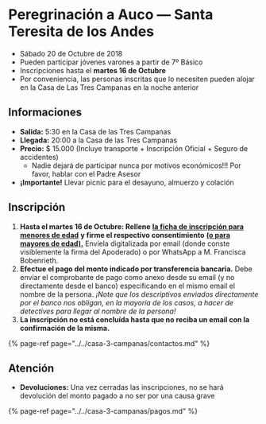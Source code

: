 # Peregrinación a Auco — Santa Teresita de los Andes

* Sábado 20 de Octubre de 2018
* Pueden participar jóvenes varones a partir de 7º Básico
* Inscripciones hasta el **martes 16 de Octubre**
* Por conveniencia, las personas inscritas que lo necesiten pueden alojar en la Casa de Las Tres Campanas en la noche anterior

## Informaciones

* **Salida:** 5:30 en la Casa de las Tres Campanas
* **Llegada:** 20:00 a la Casa de las Tres Campanas
* **Precio:** $ 15.000 \(Incluye transporte + Inscripción Oficial + Seguro de accidentes\)
  * Nadie dejará de participar nunca por motivos económicos!!! Por favor, hablar con el Padre Asesor
* **¡Importante!** Llevar picnic para el desayuno, almuerzo y colación

## Inscripción

1. **Hasta el martes 16 de Octubre: Rellene** [**la ficha de inscripción para menores de edad**](http://pentecostes.info/peregrinacion-auco-2018.pdf) **y firme el respectivo consentimiento** [**\(o para mayores de edad\).**](http://pentecostes.info/peregrinacion-auco-2018-18.pdf) Envíela digitalizada por email \(donde conste visiblemente la firma del Apoderado\) o por WhatsApp a M. Francisca Bobenrieth.
2. **Efectue el pago del monto indicado por transferencia bancaria.** Debe enviar el comprobante de pago como anexo desde su email \(y no directamente desde el banco\) especificando en el mismo email el nombre de la persona. _¡Note que los descriptivos enviados directamente por el banco nos obligan, en la mayoría de los casos, a hacer de detectives para llegar al nombre de la persona!_
3. **La inscripción no está concluída hasta que no reciba un email con la confirmación de la misma.**

{% page-ref page="../../casa-3-campanas/contactos.md" %}

## Atención

* **Devoluciones:** Una vez cerradas las inscripciones, no se hará devolución del monto pagado a no ser por una causa grave

{% page-ref page="../../casa-3-campanas/pagos.md" %}

